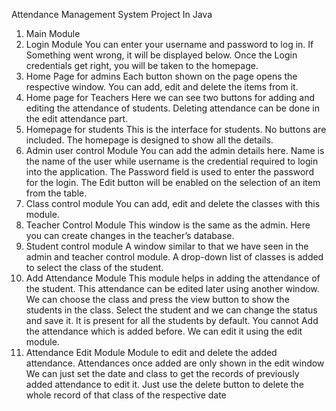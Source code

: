 Attendance Management System Project In Java
1. Main Module
2. Login Module
You can enter your username and password to log in. If Something went wrong, it will be displayed below. 
Once the Login credentials get right, you will be taken to the homepage.
3. Home Page for admins
Each button shown on the page opens the respective window. You can add, edit and delete the items from it.
4. Home page for Teachers 
Here we can see two buttons for adding and editing the attendance of students. Deleting attendance can be done in the edit attendance part.
5. Homepage for students
This is the interface for students. No buttons are included. The homepage is designed to show all the details.
6. Admin user control Module
You can add the admin details here. Name is the name of the user while username is the credential required to login into the application. The Password field is used to enter the password for the login. The Edit button will be enabled on the selection of an item from the table.
7. Class control module
You can add, edit and delete the classes with this module.
8. Teacher Control Module
This window is the same as the admin. Here you can create changes in the teacher’s database.
9. Student control module
A window similar to that we have seen in the admin and teacher control module. A drop-down list of classes is added to select the class of the student.
10. Add Attendance Module
This module helps in adding the attendance of the student. This attendance can be edited later using another window.
We can choose the class and press the view button to show the students in the class. Select the student and we can change the status and save it. It is present for all the students by default. You cannot Add the attendance which is added before. We can edit it using the edit module.
11. Attendance Edit Module
Module to edit and delete the added attendance. Attendances once added are only shown in the edit window
We can just set the date and class to get the records of previously added attendance to edit it. Just use the delete button to delete the whole record of that class of the respective date
